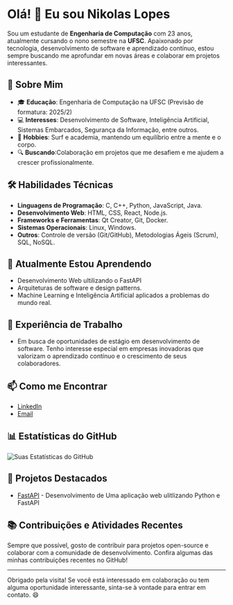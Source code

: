 # Olá! 👋 Eu sou Nikolas Lopes

Sou um estudante de **Engenharia de Computação** com 23 anos, atualmente cursando o nono semestre na **UFSC**. Apaixonado por tecnologia, desenvolvimento de software e aprendizado contínuo, estou sempre buscando me aprofundar em novas áreas e colaborar em projetos interessantes.

## 🚀 Sobre Mim

- 🎓 **Educação**: Engenharia de Computação na UFSC (Previsão de formatura: 2025/2)
- 💻 **Interesses**: Desenvolvimento de Software, Inteligência Artificial, Sistemas Embarcados, Segurança da Informação, entre outros.
- 🌊 **Hobbies**: Surf e academia, mantendo um equilíbrio entre a mente e o corpo.
- 🔍 **Buscando**:Colaboração em projetos que me desafiem e me ajudem a crescer profissionalmente.
  
## 🛠️ Habilidades Técnicas

- **Linguagens de Programação**: C, C++, Python, JavaScript, Java.
- **Desenvolvimento Web**: HTML, CSS, React, Node.js.
- **Frameworks e Ferramentas**: Qt Creator, Git, Docker.
- **Sistemas Operacionais**: Linux, Windows.
- **Outros**: Controle de versão (Git/GitHub), Metodologias Ágeis (Scrum), SQL, NoSQL.

## 🌱 Atualmente Estou Aprendendo

- Desenvolvimento Web ultilizando o FastAPI
- Arquiteturas de software e design patterns.
- Machine Learning e Inteligência Artificial aplicados a problemas do mundo real.

## 💼 Experiência de Trabalho

- Em busca de oportunidades de estágio em desenvolvimento de software. Tenho interesse especial em empresas inovadoras que valorizam o aprendizado contínuo e o crescimento de seus colaboradores.

## 📫 Como me Encontrar

- [LinkedIn](https://www.linkedin.com/in/nikolas-lopes-aa764b210/)
- [Email](Nikolaslopes2000@outlook.com)  

## 📊 Estatísticas do GitHub

![Suas Estatísticas do GitHub](https://github-readme-stats.vercel.app/api?username=seuusuario&show_icons=true&theme=dracula)

## 🌟 Projetos Destacados

- [FastAPI](https://github.com/Nik0o0lps/Fast_Zero) - Desenvolvimento de Uma aplicação web ulitlizando Python e FastAPI 

## 📚 Contribuições e Atividades Recentes

Sempre que possível, gosto de contribuir para projetos open-source e colaborar com a comunidade de desenvolvimento. Confira algumas das minhas contribuições recentes no GitHub!

---

Obrigado pela visita! Se você está interessado em colaboração ou tem alguma oportunidade interessante, sinta-se à vontade para entrar em contato. 😄
